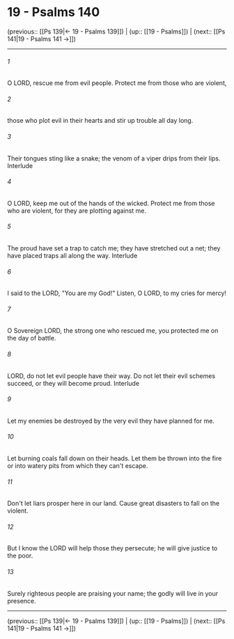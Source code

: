 # 19 - Psalms 140

(previous:: [[Ps 139|← 19 - Psalms 139]]) | (up:: [[19 - Psalms]]) | (next:: [[Ps 141|19 - Psalms 141 →]])

***


###### 1 
O LORD, rescue me from evil people. Protect me from those who are violent, 

###### 2 
those who plot evil in their hearts and stir up trouble all day long. 

###### 3 
Their tongues sting like a snake; the venom of a viper drips from their lips. Interlude 

###### 4 
O LORD, keep me out of the hands of the wicked. Protect me from those who are violent, for they are plotting against me. 

###### 5 
The proud have set a trap to catch me; they have stretched out a net; they have placed traps all along the way. Interlude 

###### 6 
I said to the LORD, "You are my God!" Listen, O LORD, to my cries for mercy! 

###### 7 
O Sovereign LORD, the strong one who rescued me, you protected me on the day of battle. 

###### 8 
LORD, do not let evil people have their way. Do not let their evil schemes succeed, or they will become proud. Interlude 

###### 9 
Let my enemies be destroyed by the very evil they have planned for me. 

###### 10 
Let burning coals fall down on their heads. Let them be thrown into the fire or into watery pits from which they can't escape. 

###### 11 
Don't let liars prosper here in our land. Cause great disasters to fall on the violent. 

###### 12 
But I know the LORD will help those they persecute; he will give justice to the poor. 

###### 13 
Surely righteous people are praising your name; the godly will live in your presence.

***

(previous:: [[Ps 139|← 19 - Psalms 139]]) | (up:: [[19 - Psalms]]) | (next:: [[Ps 141|19 - Psalms 141 →]])
